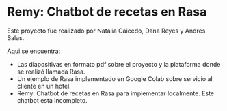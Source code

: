 <h1>Remy: Chatbot de recetas en Rasa</h1>

Este proyecto fue realizado por Natalia Caicedo, Dana Reyes y Andres Salas.

Aqui se encuentra:
- Las diapositivas en formato pdf sobre el proyecto y la plataforma donde se realizó llamada Rasa.
- Un ejemplo de Rasa implementado en Google Colab sobre servicio al cliente en un hotel.
- Remy: Chatbot de recetas en Rasa para implementar localmente. Este chatbot esta incompleto.
